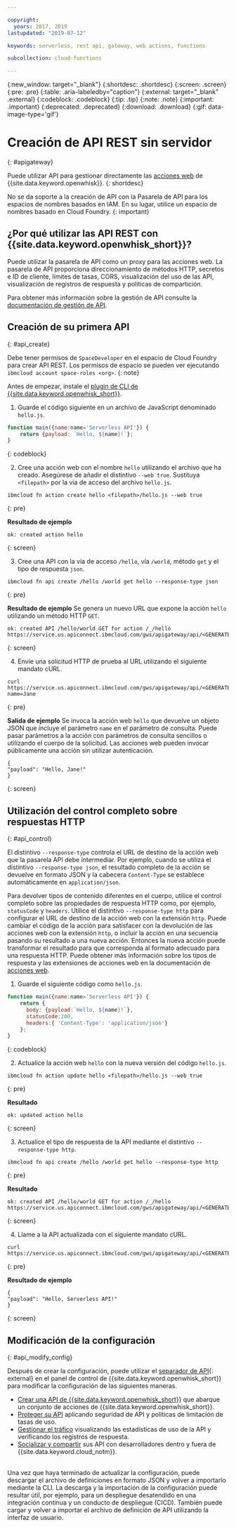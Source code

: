```yaml
---

copyright:
  years: 2017, 2019
lastupdated: "2019-07-12"

keywords: serverless, rest api, gateway, web actions, functions

subcollection: cloud-functions

---
```


{:new_window: target="_blank"}
{:shortdesc: .shortdesc}
{:screen: .screen}
{:pre: .pre}
{:table: .aria-labeledby="caption"}
{:external: target="_blank" .external}
{:codeblock: .codeblock}
{:tip: .tip}
{:note: .note}
{:important: .important}
{:deprecated: .deprecated}
{:download: .download}
{:gif: data-image-type='gif'}


# Creación de API REST sin servidor
{: #apigateway}

Puede utilizar API para gestionar directamente las [acciones web](/docs/openwhisk?topic=cloud-functions-actions_web) de {{site.data.keyword.openwhisk}}. 
{: shortdesc}

No se da soporte a la creación de API con la Pasarela de API para los espacios de nombres basados en IAM. En su lugar, utilice un espacio de nombres basado en Cloud Foundry.
{: important}

## ¿Por qué utilizar las API REST con {{site.data.keyword.openwhisk_short}}?

Puede utilizar la pasarela de API como un proxy para las acciones web. La pasarela de API proporciona direccionamiento de métodos HTTP, secretos e ID de cliente, límites de tasas, CORS, visualización del uso de las API, visualización de registros de respuesta y políticas de compartición.

Para obtener más información sobre la gestión de API consulte la [documentación de gestión de API](/docs/api-management?topic=api-management-manage_openwhisk_apis).

## Creación de su primera API
{: #api_create}

Debe tener permisos de `SpaceDeveloper` en el espacio de Cloud Foundry para crear API REST. Los permisos de espacio se pueden ver ejecutando `ibmcloud account space-roles <org>`.
{: note}

Antes de empezar, instale el [plugin de CLI de {{site.data.keyword.openwhisk_short}}](/docs/openwhisk?topic=cloud-functions-cli_install).

1. Guarde el código siguiente en un archivo de JavaScript denominado `hello.js`.
  ```javascript
  function main({name:name='Serverless API'}) {
      return {payload: `Hello, ${name}!`};
  }
  ```
  {: codeblock}

2. Cree una acción web con el nombre `hello` utilizando el archivo que ha creado. Asegúrese de añadir el distintivo `--web true`. Sustituya `<filepath>` por la vía de acceso del archivo `hello.js`.

  ```
  ibmcloud fn action create hello <filepath>/hello.js --web true
  ```
  {: pre}

  **Resultado de ejemplo**
  ```
  ok: created action hello
  ```
  {: screen}

3. Cree una API con la vía de acceso `/hello`, vía `/world`, método `get` y el tipo de respuesta `json`.
  ```
  ibmcloud fn api create /hello /world get hello --response-type json
  ```
  {: pre}

  **Resultado de ejemplo**
  Se genera un nuevo URL que expone la acción `hello` utilizando un método HTTP `GET`.

  ```
  ok: created API /hello/world GET for action /_/hello
  https://service.us.apiconnect.ibmcloud.com/gws/apigateway/api/<GENERATED_API_ID>/hello/world
  ```
  {: screen}

  
4. Envíe una solicitud HTTP de prueba al URL utilizando el siguiente mandato cURL.
  ```
  curl https://service.us.apiconnect.ibmcloud.com/gws/apigateway/api/<GENERATED_API_ID>/hello/world?name=Jane
  ```
  {: pre}

  **Salida de ejemplo**
  Se invoca la acción web `hello` que devuelve un objeto JSON que incluye el parámetro `name` en el parámetro de consulta. Puede pasar parámetros a la acción con parámetros de consulta sencillos o utilizando el cuerpo de la solicitud. Las acciones web pueden invocar públicamente una acción sin utilizar autenticación.

  ```
  {
  "payload": "Hello, Jane!"
  }
  ```
  {: screen}



## Utilización del control completo sobre respuestas HTTP
{: #api_control}

El distintivo `--response-type` controla el URL de destino de la acción web que la pasarela API debe intermediar. Por ejemplo, cuando se utiliza el distintivo `--response-type json`, el resultado completo de la acción se devuelve en formato JSON y la cabecera `Content-Type` se establece automáticamente en `application/json`.

Para devolver tipos de contenido diferentes en el cuerpo, utilice el control completo sobre las propiedades de respuesta HTTP como, por ejemplo, `statusCode` y `headers`. Utilice el distintivo `--response-type http` para configurar el URL de destino de la acción web con la extensión `http`. Puede cambiar el código de la acción para satisfacer con la devolución de las acciones web con la extensión `http`, o incluir la acción en una secuencia pasando su resultado a una nueva acción. Entonces la nueva acción puede transformar el resultado para que corresponda al formato adecuado para una respuesta HTTP. Puede obtener más información sobre los tipos de respuesta y las extensiones de acciones web en la documentación de [acciones web](/docs/openwhisk?topic=cloud-functions-actions_web).

1. Guarde el siguiente código como `hello.js`.
  ```javascript
  function main({name:name='Serverless API'}) {
      return {
        body: {payload:`Hello, ${name}!`},
        statusCode:200,
        headers:{ 'Content-Type': 'application/json'}
      };
  }
  ```
  {: codeblock}

2. Actualice la acción web `hello` con la nueva versión del código `hello.js`.
  ```
  ibmcloud fn action update hello <filepath>/hello.js --web true
  ```
  {: pre}

  **Resultado**
  ```
  ok: updated action hello
  ```
  {: screen}

3. Actualice el tipo de respuesta de la API mediante el distintivo `--response-type http`.
  ```
  ibmcloud fn api create /hello /world get hello --response-type http
  ```
  {: pre}

  **Resultado**
  ```
  ok: created API /hello/world GET for action /_/hello https://service.us.apiconnect.ibmcloud.com/gws/apigateway/api/<GENERATED_API_ID>/hello/world
  ```
  {: screen}

4. Llame a la API actualizada con el siguiente mandato cURL.
  ```
  curl https://service.us.apiconnect.ibmcloud.com/gws/apigateway/api/<GENERATED_API_ID>/hello/world
  ```
  {: pre}

  **Resultado de ejemplo**
  ```
  {
  "payload": "Hello, Serverless API!"
  }
  ```
  {: screen}

## Modificación de la configuración
{: #api_modify_config}

Después de crear la configuración, puede utilizar el [separador de API](https://cloud.ibm.com/openwhisk/apimanagement){: external} en el panel de control de {{site.data.keyword.openwhisk_short}} para modificar la configuración de las siguientes maneras.

* [Crear una API de {{site.data.keyword.openwhisk_short}}](/docs/services/api-management?topic=api-management-manage_openwhisk_apis#manage_openwhisk_apis) que abarque un conjunto de acciones de {{site.data.keyword.openwhisk_short}}.
* [Proteger su API](/docs/services/api-management?topic=api-management-manage_apis#settings_api_manage_apis) aplicando seguridad de API y políticas de limitación de tasas de uso.
* [Gestionar el tráfico](/docs/services/api-management?topic=api-management-manage_apis#settings_api_manage_apis) visualizando las estadísticas de uso de la API y verificando los registros de respuesta.
* [Socializar y compartir](/docs/services/api-management?topic=api-management-manage_apis#share_api_manage_apis) sus API con desarrolladores dentro y fuera de {{site.data.keyword.cloud_notm}}.

</br>
Una vez que haya terminado de actualizar la configuración, puede descargar el archivo de definiciones en formato JSON y volver a importarlo mediante la CLI. La descarga y la importación de la configuración puede resultar útil, por ejemplo, para un despliegue desatendido en una integración continua y un conducto de despliegue (CICD). También puede cargar y volver a importar el archivo de definición de API utilizando la interfaz de usuario.



